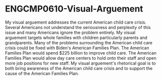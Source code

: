 # ENGCMP0610-Visual-Arguement

My visual arguement addresses the current American child care crisis. Several Americans not understand the seriousness and perplexity of this issue and many Americans ignore the problem entirely. My visual arguement targets whole families with children particularly parents and grandparents. Many of the problems surrounding the American child care crisis could be fixed with Biden's American Families Plan. The American Families Plan would spend $225 billion to improve child care. The American Families Plan would allow day care centers to hold onto their staff and open more job positions for new staff. My visual arguement's rhetorical goal is to both bring awareness of the American child care crisis and to support the cause of the American Families Plan. 
